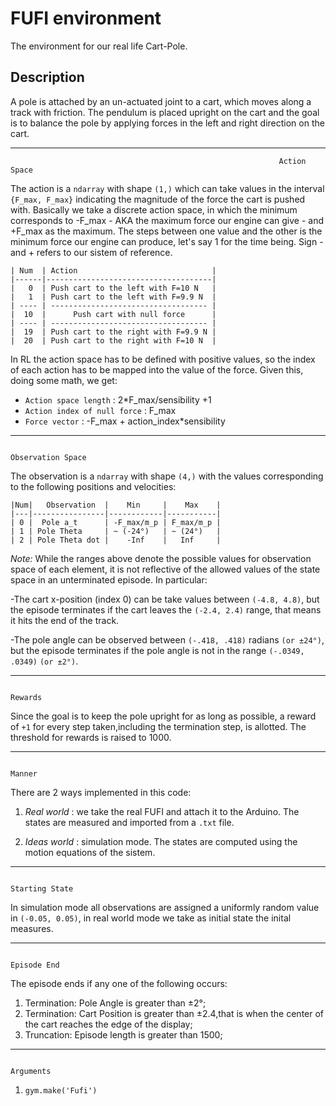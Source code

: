 # FUFI environment
The environment for our real life Cart-Pole.
## Description
A pole is attached by an un-actuated joint to a cart, which moves along a track with friction.
The pendulum is placed upright on the cart and the goal is to balance the pole by applying forces in the left and right direction on the cart.

****
                                                                Action Space

The action is a `ndarray` with shape `(1,)` which can take values in the interval `{F_max, F_max}` indicating the magnitude of the force the cart is pushed with. Basically we take a discrete action space, in which the minimum corresponds to -F_max - AKA the maximum force our engine can give - and +F_max as the maximum. The steps between one value and the other is the minimum force our engine can produce, let's say 1 for the time being. Sign - and + refers to our sistem of reference.

    | Num  | Action                              |
    |------|-------------------------------------|
    |   0  | Push cart to the left with F=10 N   |
    |   1  | Push cart to the left with F=9.9 N  |
    | ---- | ----------------------------------- |
    |  10  |      Push cart with null force      |
    | ---- | ----------------------------------- |
    |  19  | Push cart to the right with F=9.9 N |
    |  20  | Push cart to the right with F=10 N  |

In RL the action space has to be defined with positive values, so the index of each action has to be mapped into the value of the force.
Given this, doing some math, we get:
*  `Action space length` : 2*F_max/sensibility +1
*  `Action index of null force` : F_max
*  `Force vector`        : -F_max + action_index*sensibility
    
****
                                                                Observation Space

The observation is a `ndarray` with shape `(4,)` with the values corresponding to the following positions and velocities:

    |Num|   Observation  |    Min     |    Max    |
    |---|----------------|------------|-----------|
    | 0 |  Pole a_t      | -F_max/m_p | F_max/m_p |
    | 1 | Pole Theta     | ~ (-24°)   | ~ (24°)   |
    | 2 | Pole Theta dot |    -Inf    |   Inf     |

*Note:* While the ranges above denote the possible values for observation space of each element, it is not reflective of the allowed values of the state space in an unterminated episode. In particular:

-The cart x-position (index 0) can be take values between `(-4.8, 4.8)`, but the episode terminates if the cart leaves the `(-2.4, 2.4)` range, that means it hits the end of the track.

-The pole angle can be observed between `(-.418, .418)` radians `(or ±24°)`, but the episode terminates if the pole angle is not in the range `(-.0349, .0349)` `(or ±2°)`.

****
                                                                              Rewards

Since the goal is to keep the pole upright for as long as possible, a reward of `+1` for every step taken,including the termination step, is allotted. The threshold for rewards is raised to 1000.
****
                                                                              Manner
There are 2 ways implemented in this code:
1. *Real world* : we take the real FUFI and attach it to the Arduino. The states are measured and imported from a `.txt` file.

2. *Ideas world* : simulation mode. The states are computed using the motion equations of the sistem.
****
                                                                          Starting State

In simulation mode all observations are assigned a uniformly random value in `(-0.05, 0.05)`, in real world mode we take as initial state the inital measures.
****
                                                                          Episode End

The episode ends if any one of the following occurs:
1. Termination: Pole Angle is greater than ±2°;
2. Termination: Cart Position is greater than ±2.4,that is when the center of the cart reaches the edge of the display;
3. Truncation: Episode length is greater than 1500;
****
                                                                           Arguments
1. `gym.make('Fufi')`
